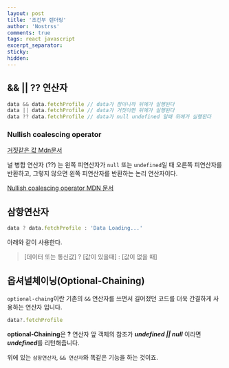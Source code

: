 ```yaml
---
layout: post
title: '조건부 렌더링'
author: 'Nostrss'
comments: true
tags: react javascript
excerpt_separator:
sticky:
hidden:
---
```


## && || ?? 연산자

```javascript
data && data.fetchProfile // data가 참이니까 뒤에가 실행된다
data || data.fetchProfile // data가 거짓이면 뒤에가 실행된다
data ?? data.fetchProfile // data가 null undefined 일때 뒤에가 실행된다
```

### Nullish coalescing operator

[거짓같은 값 Mdn문서](https://developer.mozilla.org/ko/docs/Glossary/Falsy)

널 병합 연산자 (??) 는 왼쪽 피연산자가 `null` 또는 `undefined`일 때 오른쪽 피연산자를 반환하고, 그렇지 않으면 왼쪽 피연산자를 반환하는 논리 연산자이다.

[Nullish coalescing operator MDN 문서](https://developer.mozilla.org/ko/docs/Web/JavaScript/Reference/Operators/Nullish_coalescing_operator)


## 삼항연산자
```javascript
data ? data.fetchProfile : 'Data Loading...'
```
아래와 같이 사용한다.
>[데이터 또는 통신값] ? [값이 있을때] : [값이 없을 때]


## 옵셔널체이닝(Optional-Chaining)
`optional-chaing`이란 기존의 `&&` 연산자를 쓰면서 길어졌던 코드를 더욱 간결하게 사용하는 연산자 입니다.

```javascript
data?.fetchProfile
```
**optional-Chaining**은 **?** 연산자 앞 객체의 참조가 ***undefined || null*** 이라면 ***undefined***를 리턴해줍니다. 

위에 있는 `삼항연산자`, `&& 연산자`와 똑같은 기능을 하는 것이죠.

